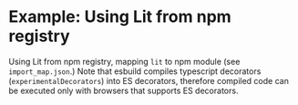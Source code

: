 # Example: Using Lit from npm registry

Using Lit from npm registry, mapping `lit` to npm module (see
`import_map.json`.) Note that esbuild compiles typescript decorators
(`experimentalDecorators`) into ES decorators, therefore compiled code can be
executed only with browsers that supports ES decorators.

